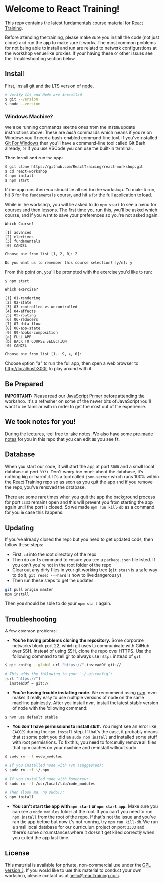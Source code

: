 # Welcome to React Training!

This repo contains the latest fundamentals course material for [React Training](https://reacttraining.com/).

Before attending the training, please make sure you install the code (not just clone) and run the app to make sure it works. The most common problems for not being able to install and run are related to network configurations at the workshop venue like proxies. If your having these or other issues see the Troubleshooting section below.

## Install

First, install [git](http://git-scm.com/downloads) and the LTS version of [node](https://nodejs.org/).

```sh
# Verify Git and Node are installed
$ git --version
$ node --version
```

### Windows Machine?

We'll be running commands like the ones from the install/update instructions above. These are _bash_ commands which means if you're on Windows you'll need a bash-enabled command-line tool. If you've installed [Git For Windows](https://gitforwindows.org) then you'll have a command-line tool called Git Bash already, or if you use VSCode you can use the built-in terminal.

Then install and run the app:

```sh
$ git clone https://github.com/ReactTraining/react-workshop.git
$ cd react-workshop
$ npm install
$ npm start
```

If the app runs then you should be all set for the workshop. To make it run, hit 3 for the `fundamentals` course, and hit `a` for the full application to load.

While in the workshop, you will be asked to do `npm start` to see a menu for courses and then lessons. The first time you run this, you'll be asked which course, and if you want to save your preferences so you're not asked again.

```
Which Course?

[1] advanced
[2] electives
[3] fundamentals
[0] CANCEL

Choose one from list [1, 2, 0]: 2

Do you want us to remember this course selection? [y/n]: y
```

From this point on, you'll be prompted with the exercise you'd like to run:

```
$ npm start

Which exercise?

[1] 01-rendering
[2] 02-state
[3] 03-controlled-vs-uncontrolled
[4] 04-effects
[5] 05-routing
[6] 06-reducers
[7] 07-data-flow
[8] 08-app-state
[9] 09-hooks-composition
[a] FULL APP
[b] BACK TO COURSE SELECTION
[0] CANCEL

Choose one from list [1...9, a, 0]:
```

Choose option "a" to run the full app, then open a web browser to [http://localhost:3000](http://localhost:3000) to play around with it.

## Be Prepared

**IMPORTANT:** Please read our [JavaScript Primer](https://reacttraining.com/blog/javascript-the-react-parts/) before attending the workshop.
It's a refresher on some of the newer bits of JavaScript you'll want to be familiar with in order to get the most out of the experience.

## We took notes for you!

During the lectures, feel free to take notes. We also have some [pre-made notes](/student-lesson-notes.md) for you in this repo that you can edit as you see fit.

## Database

When you start our code, it will start the app at port `3000` and a small local database at port `3333`. Don't worry too much about the database, it's nothing big or harmful. It's a tool called `json-server` which runs 100% within the React Training repo so as soon as you quit the app and if you remove the repo, you've removed the database.

There are some rare times when you quit the app the background process for port `3333` remains open and this will prevent you from starting the app again until the port is closed. So we made `npm run kill-db` as a command for you in case this happens.

## Updating

If you've already cloned the repo but you need to get updated code, then follow these steps:

- First, `cd` into the root directory of the repo
- Then do an `ls` command to ensure you see a `package.json` file listed. If you don't you're not in the root folder of the repo
- Clear out any dirty files in your git working tree (`git stash` is a safe way to do it, `git reset ---hard` is how to live dangerously)
- Then run these steps to get the updates:

```sh
git pull origin master
npm install
```

Then you should be able to do your `npm start` again.

## Troubleshooting

A few common problems:

- **You're having problems cloning the repository.** Some corporate networks block port 22, which git uses to communicate with GitHub over SSH. Instead of using SSH, clone the repo over HTTPS. Use the following command to tell git to always use `https` instead of `git`:

```sh
$ git config --global url."https://".insteadOf git://

# This adds the following to your `~/.gitconfig`:
[url "https://"]
  insteadOf = git://
```

- **You're having trouble installing node.** We recommend using [nvm](https://github.com/creationix/nvm). nvm makes it really easy to use multiple versions of node on the same machine painlessly. After you install nvm, install the latest stable version of node with the following command:

```sh
$ nvm use default stable
```

- **You don't have permissions to install stuff.** You might see an error like `EACCES` during the `npm install` step. If that's the case, it probably means that at some point you did an `sudo npm install` and installed some stuff with root permissions. To fix this, you need to forcefully remove all files that npm caches on your machine and re-install without sudo.

```sh
$ sudo rm -rf node_modules

# If you installed node with nvm (suggested):
$ sudo rm -rf ~/.npm

# If you installed node with Homebrew:
$ sudo rm -rf /usr/local/lib/node_modules

# Then (look ma, no sudo!):
$ npm install
```

- **You can't start the app with `npm start` or `npm start app`.** Make sure you can see a `node_modules` folder at the root. If you can't you need to run `npm install` from the root of the repo. If that's not the issue and you've ran the app before but now it's not running, try `npm run kill-db`. We run a small local database for our curriculum project on port `3333` and there's some circumstances where it doesn't get killed correctly when you exited the app last time.

## License

This material is available for private, non-commercial use under the [GPL version 3](http://www.gnu.org/licenses/gpl-3.0-standalone.html). If you would like to use this material to conduct your own workshop, please contact us at [hello@reacttraining.com](mailto:hello@reacttraining.com).
